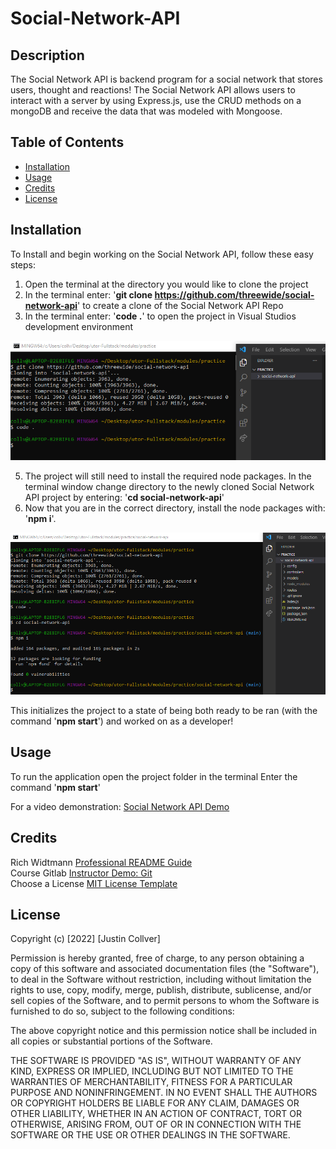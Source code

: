 # Social-Network-API

## Description

The Social Network API is backend program for a social network that stores users, thought and reactions! The Social Network API allows users to interact with a server by using Express.js, use the CRUD methods on a mongoDB and receive the data that was modeled with Mongoose.

## Table of Contents

- [Installation](#installation)
- [Usage](#usage)
- [Credits](#credits)
- [License](#license)

## Installation
To Install and begin working on the Social Network API, follow these easy steps:

1. Open the terminal at the directory you would like to clone the project
2. In the terminal enter: '<b>git clone https://github.com/threewide/social-network-api</b>' to create a clone of the Social Network API Repo
3. In the terminal enter: '<b>code .</b>' to open the project in Visual Studios development environment

![Installation](./assets/images/installation.png)

5. The project will still need to install the required node packages. In the terminal window change directory to the newly cloned Social Network API project by entering: '<b>cd social-network-api</b>' 
6. Now that you are in the correct directory, install the node packages with: '<b>npm i</b>'.

![npm Installation](./assets/images/npm-installation.png)

This initializes the project to a state of being both ready to be ran (with the command '<b>npm start</b>') and worked on as a developer!

## Usage

To run the application open the project folder in the terminal
Enter the command '<b>npm start</b>'

For a video demonstration: [Social Network API Demo](https://drive.google.com/file/d/1wepWDo67MYA-_29LHLal7mfC5yvmx-NB/view?usp=sharing)

## Credits

Rich Widtmann [Professional README Guide](https://coding-boot-camp.github.io/full-stack/github/professional-readme-guide)<br>
Course Gitlab [Instructor Demo: Git](https://utoronto.bootcampcontent.com/utoronto-bootcamp/UTOR-VIRT-FSF-FT-05-2022-U-LOLC/-/tree/main/01-HTML-Git-CSS/01-Activities/03-Ins_Git)<br>
Choose a License [MIT License Template](https://choosealicense.com/licenses/mit/)

## License

Copyright (c) [2022] [Justin Collver]

Permission is hereby granted, free of charge, to any person obtaining a copy
of this software and associated documentation files (the "Software"), to deal
in the Software without restriction, including without limitation the rights
to use, copy, modify, merge, publish, distribute, sublicense, and/or sell
copies of the Software, and to permit persons to whom the Software is
furnished to do so, subject to the following conditions:

The above copyright notice and this permission notice shall be included in all
copies or substantial portions of the Software.

THE SOFTWARE IS PROVIDED "AS IS", WITHOUT WARRANTY OF ANY KIND, EXPRESS OR
IMPLIED, INCLUDING BUT NOT LIMITED TO THE WARRANTIES OF MERCHANTABILITY,
FITNESS FOR A PARTICULAR PURPOSE AND NONINFRINGEMENT. IN NO EVENT SHALL THE
AUTHORS OR COPYRIGHT HOLDERS BE LIABLE FOR ANY CLAIM, DAMAGES OR OTHER
LIABILITY, WHETHER IN AN ACTION OF CONTRACT, TORT OR OTHERWISE, ARISING FROM,
OUT OF OR IN CONNECTION WITH THE SOFTWARE OR THE USE OR OTHER DEALINGS IN THE
SOFTWARE.
